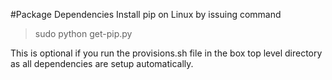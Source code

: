 #Package Dependencies
Install pip on Linux by issuing command

> sudo python get-pip.py

This is optional if you run the provisions.sh file in the box top level directory as all dependencies are setup automatically.

